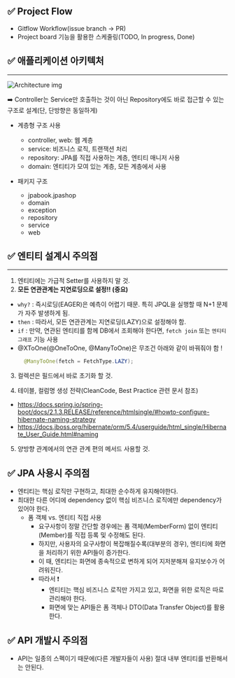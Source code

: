 ## ✅ Project Flow

- Gitflow Workflow(issue branch -> PR)
- Project board 기능을 활용한 스케줄링(TODO, In progress, Done)

## ✅ 애플리케이션 아키텍처

---

![Architecture img](https://github.com/yxhwxn/jpashop/assets/87745916/c4a99738-4b10-4d29-bb11-f757fa569e31)

➡️ Controller는 Service만 호출하는 것이 아닌 Repository에도 바로 접근할 수 있는 구조로 설계(단, 단방향은 동일하게)

* 계층형 구조 사용
    * controller, web: 웹 계층
    * service: 비즈니스 로직, 트랜잭션 처리
    * repository: JPA를 직접 사용하는 계층, 엔티티 매니저 사용
    * domain: 엔티티가 모여 있는 계층, 모든 계층에서 사용

* 패키지 구조
    * jpabook.jpashop
    * domain
    * exception
    * repository
    * service
    * web

## ✅ 엔티티 설계시 주의점

---

1. 엔티티에는 가급적 Setter를 사용하지 말 것.<br>
2. **모든 연관관계는 지연로딩으로 설정!! (중요)**

- `why?` : 즉시로딩(EAGER)은 예측이 어렵기 때문. 특히 JPQL을 실행할 때 N+1 문제가 자주 발생하게 됨.
- `then` : 따라서, 모든 연관관계는 지연로딩(LAZY)으로 설정해야 함.
- `if` : 만약, 연관된 엔티티를 함께 DB에서 조회해야 한다면, `fetch join` 또는 `엔티티 그래프` 기능 사용
- @XToOne(@OneToOne, @ManyToOne)은 무조건 아래와 같이 바꿔줘야 함 !
  ```java
    @ManyToOne(fetch = FetchType.LAZY);
  ```

3. 컬렉션은 필드에서 바로 초기화 할 것.

4. 테이블, 컬럼명 생성 전략(CleanCode, Best Practice 관련 문서 참조)

- https://docs.spring.io/spring-boot/docs/2.1.3.RELEASE/reference/htmlsingle/#howto-configure-hibernate-naming-strategy
- https://docs.jboss.org/hibernate/orm/5.4/userguide/html_single/Hibernate_User_Guide.html#naming

5. 양방향 관계에서의 연관 관계 편의 메서드 사용할 것.

## ✅ JPA 사용시 주의점

- 엔티티는 핵심 로직만 구현하고, 최대한 순수하게 유지해야한다.
- 최대한 다른 어디에 dependency 없이 핵심 비즈니스 로직에만 dependency가 있어야 한다.
    - 폼 객체 vs. 엔티티 직접 사용
        - 요구사항이 정말 간단할 경우에는 폼 객체(MemberForm) 없이 엔티티(Member)를 직접 등록 및 수정해도 된다.
        - 하지만, 사용자의 요구사항이 복잡해질수록(대부분의 경우), 엔티티에 화면을 처리하기 위한 API들이 증가한다.
        - 이 때, 엔티티는 화면에 종속적으로 변하게 되어 지저분해져 유지보수가 어려워진다.
        - 따라서 ❗️
            - 엔티티는 핵심 비즈니스 로직만 가지고 있고, 화면을 위한 로직은 따로 관리해야 한다.
            - 화면에 맞는 API들은 폼 객체나 DTO(Data Transfer Object)를 활용한다.

## ✅ API 개발시 주의점

- API는 일종의 스펙이기 때문에(다른 개발자들이 사용) 절대 내부 엔티티를 반환해서는 안된다.


